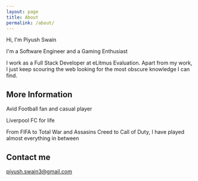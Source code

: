 ```yaml
---
layout: page
title: About
permalink: /about/
---
```


Hi, I'm Piyush Swain

I'm a Software Engineer and a Gaming Enthusiast

I work as a Full Stack Developer at eLitmus Evaluation. Apart from my work, I just keep scouring the web looking for the most obscure knowledge I can find.

## More Information

Avid Football fan and casual player

Liverpool FC for life

From FIFA to Total War and Assasins Creed to Call of Duty, I have played almost everything in between

## Contact me

[piyush.swain3@gmail.com](mailto:piyush.swain3@gmail.com)